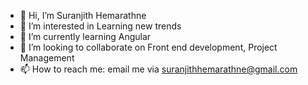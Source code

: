 - 👋 Hi, I’m Suranjith Hemarathne  
- 👀 I’m interested in Learning new trends  
- 🌱 I’m currently learning Angular
- 💞️ I’m looking to collaborate on Front end development, Project Management
- 📫 How to reach me: email me via suranjithhemarathne@gmail.com

<!---
suranhem/suranhem is a ✨ special ✨ repository because its `README.md` (this file) appears on your GitHub profile.
You can click the Preview link to take a look at your changes.
--->
